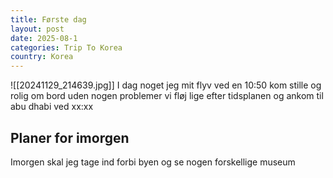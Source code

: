 ```yaml
---
title: Første dag
layout: post
date: 2025-08-1
categories: Trip To Korea
country: Korea
---
```

![[20241129_214639.jpg]] 
I dag noget jeg mit flyv ved en 10:50 kom stille og rolig om bord uden nogen problemer vi fløj lige efter tidsplanen og ankom til abu dhabi ved xx:xx 

## Planer for imorgen 
Imorgen skal jeg tage ind forbi byen og se nogen forskellige museum